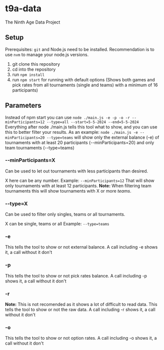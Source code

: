 # t9a-data
The Ninth Age Data Project

## Setup

Prerequisites: `git` and Node.js need to be installed. Recommendation is to use `nvm` to manage your node.js versions.

1. git clone this repository
2. cd into the repository
3. run `npm install`
4. run `npm start` for running with default options (Shows both games and pick rates from all tournaments (single and teams) with a minimum of 16 participants)

## Parameters

Instead of npm start you can use `node ./main.js -e -p -o -r --minParticipants=12 --type=all --start=5-5-2024 --end=5-5-2024`
Everything after node ./main.js tells this tool what to show, and you can use this to better filter your results.
As an example: `node ./main.js -e --minParticipants=20 --type=teams` will show only the external balance (-e) of tournaments with at least 20 participants (--minParticipants=20) and only team tournaments (--type=teams)

### --minParticipants=X

Can be used to let out tournaments with less participants than desired.

X here can be any number.
Example: `--minParticipants=12`
That will show only tournaments with at least 12 participants.
**Note:** When filtering team tournaments this will show tournaments with X or more _teams_.

### --type=X

Can be used to filter only singles, teams or all tournaments.

X can be single, teams or all
Example: `--type=teams`

### -e

This tells the tool to show or not external balance. A call including -e shows it, a call without it don't

### -p

This tells the tool to show or not pick rates balance. A call including -p shows it, a call without it don't

### -r

**Note:** This is not recomended as it shows a lot of difficult to read data.
This tells the tool to show or not the raw data. A call including -r shows it, a call without it don't

### -o

This tells the tool to show or not option rates. A call including -o shows it, a call without it don't

